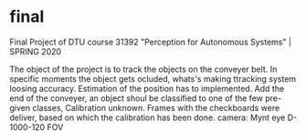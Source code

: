 # final
Final Project of DTU course 31392 "Perception for Autonomous Systems" | SPRING 2020


The object of the project is to track the objects on the conveyer belt. In specific moments the object gets ocluded, whats's making ttracking system loosing accuracy.
Estimation of the position has to implemented.
Add the end of the conveyer, an object shoul be classified to one of the few pre-given classes,
Calibration unknown. Frames with the checkboards were deliver, based on which the calibration has been done.
camera: Mynt eye D-1000-120 FOV

